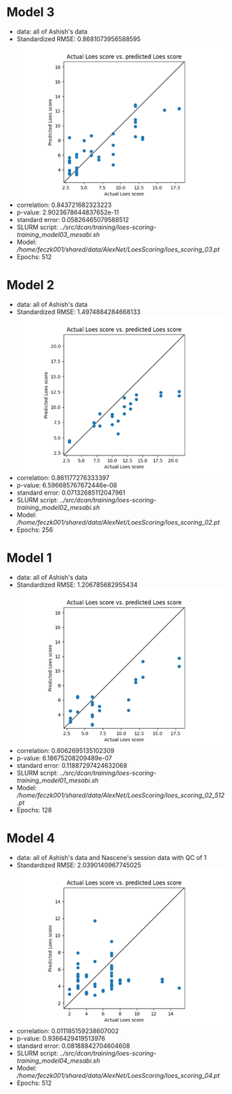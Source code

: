# Model 3
* data: all of Ashish's data
* Standardized RMSE: 0.8681073956588595
![Model 3](./img/model03.png "Model 3")
* correlation:    0.843721682323223
* p-value:        2.9023678644837652e-11
* standard error: 0.05826465079588512
* SLURM script: *../src/dcan/training/loes-scoring-training_model03_mesabi.sh*
* Model: */home/feczk001/shared/data/AlexNet/LoesScoring/loes_scoring_03.pt*
* Epochs: 512

# Model 2
* data: all of Ashish's data
* Standardized RMSE: 1.4974884284668133
![Model 2](./img/model02.png "Model 2")
* correlation:    0.861177276333397
* p-value:        6.596685767672446e-08
* standard error: 0.07132685112047961
* SLURM script: *../src/dcan/training/loes-scoring-training_model02_mesabi.sh*
* Model: */home/feczk001/shared/data/AlexNet/LoesScoring/loes_scoring_02.pt*
* Epochs: 256

# Model 1
* data: all of Ashish's data
* Standardized RMSE: 1.206785682955434
![Model 1](./img/model01.png "Model 1")
* correlation:    0.8062695135102309
* p-value:        6.18675208209489e-07
* standard error: 0.11887297424632068
* SLURM script: *../src/dcan/training/loes-scoring-training_model01_mesabi.sh*
* Model: */home/feczk001/shared/data/AlexNet/LoesScoring/loes_scoring_02_512.pt*
* Epochs: 128

# Model 4
* data: all of Ashish's data and Nascene's session data with QC of 1
* Standardized RMSE: 2.0390140967745025
![Model 4](./img/model04.png "Model 4")
* correlation:    0.011185159238607002
* p-value:        0.9366429419513976
* standard error: 0.08188842704604608
* SLURM script: *../src/dcan/training/loes-scoring-training_model04_mesabi.sh*
* Model: */home/feczk001/shared/data/AlexNet/LoesScoring/loes_scoring_04.pt*
* Epochs: 512
